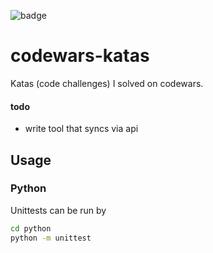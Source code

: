 ![badge](https://www.codewars.com/users/avra/badges/large)
# codewars-katas
Katas (code challenges) I solved on codewars.
#### todo
- write tool that syncs via api


## Usage
### Python
Unittests can be run by
```bash
cd python
python -m unittest
```
